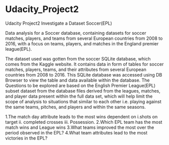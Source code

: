 # Udacity_Project2
Udacity Project2 Investigate a Dataset Soccer(EPL)

Data analysis for a Soccer database, containing datasets for soccer matches, players, and teams from several European countries from 2008 to 2016, with a focus on teams, players, and matches in the England premier league(EPL).

The dataset used was gotten from the soccer SQLite database, which comes from the Kaggle website. It contains data in form of tables for soccer matches, players, teams, and their attributes from several European countries from 2008 to 2016. This SQLite database was accessed using DB Browser to view the table and data available within the database. The Questions to be explored are based on the English Premier League(EPL) subset dataset from the database files derived from the leagues, matches, and player data present within the full data set, which will help limit the scope of analysis to situations that similar to each other i.e. playing against the same teams, pitches, and players and within the same seasons.

1.The match day attribute leads to the most wins dependent on i.shots on target ii. completed crosses iii. Possession.
2.Which EPL team has the most match wins and League wins
3.What teams improved the most over the period observed in the EPL?
4.What team attributes lead to the most victories in the EPL?
